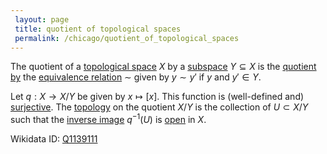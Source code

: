 ```yaml
---
 layout: page
 title: quotient of topological spaces
 permalink: /chicago/quotient_of_topological_spaces
---
```

The quotient of a [topological space](https://mathgloss.github.io/MathGloss/topological_space) $X$ by a [subspace](https://mathgloss.github.io/MathGloss/subspace_topology) $Y\subseteq X$ is the [quotient by](https://mathgloss.github.io/MathGloss/quotient_by_equivalence_relation) the [equivalence relation](https://mathgloss.github.io/MathGloss/equivalence_relation) $\sim$ given by $y\sim y'$ if $y$ and $y'\in Y$. 

Let $q: X\to X/Y$ be given by $x\mapsto [x]$. This function is (well-defined and) [surjective](https://mathgloss.github.io/MathGloss/surjective). The [topology](https://mathgloss.github.io/MathGloss/topological_space) on the quotient $X/Y$ is the collection of $U\subset X/Y$ such that the [inverse image](https://mathgloss.github.io/MathGloss/inverse_image) $q^{-1}(U)$ is [open](https://mathgloss.github.io/MathGloss/open) in $X$. 

Wikidata ID: [Q1139111](https://www.wikidata.org/wiki/Q1139111)